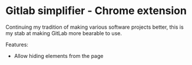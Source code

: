 # Gitlab simplifier - Chrome extension

Continuing my tradition of making various software projects better, this is my stab at making GitLab more bearable to
use.

Features:

- Allow hiding elements from the page
